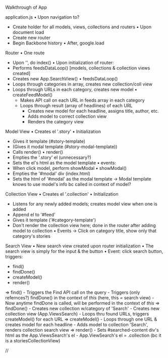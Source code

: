 Walkthrough of App

application.js
• Upon navigation to?
  - Create holder for all models, views, collections and routers
• Upon document load
  - Create new router
  - Begin Backbone history
• After, google.load

Router
• One route
  - Upon '', do index()
• Upon initialization of router:
  - Performs feedsDataLoop() [models, collections & collection views created]
  - Creates new App.SearchView()
• feedsDataLoop()
  - Loops through categories in array, creates new collection/coll view
  - Loops through URLs in each category, creates new model
  • createFeedModel()
    - Makes API call on each URL in feeds array in each category
    - Loops through result (array of headlines) of each URL
      - Creates new model for each headline, assigns title, author, etc.
      - Adds model to correct collection view
      - Renders the category view

Model View
• Creates el '.story'
• Initialization
  - Gives it template (#story-template)
  - (Gives it modal template (#story-modal-template))
  - Calls render()
• render()
  - Empties the '.story' el (unnecessary?)
  - Sets the el's html as the model template
• events:
  - When click model, perform showModal
• showModal()
  - Empties the '#modal' div (index.html)
  - Sets the html of '#modal' as the modal template
  -> Modal template knows to use model's info bc called in context of model?

Collection View
• Creates el '.collection'
• Initialization
  - Listens for any newly added models; creates model view when one is added
  - Append el to '#feed'
  - Gives it template ('#category-template')
  - Don't render the collection view here; done in the router after
    adding model to collection
• Events
  -> Click on category title, show only that category's stories

Search View
• New search view created upon router initialization
• The search view is simply for the input & the button
• Event: click search button, triggers:
  - find()
  - findDone()
  - createModel()
  - render()

  => find()
    - Triggers the Find API call on the query
    - Triggers (only refernces?) findDone() in the context of *this*
      (here, this = search view)
    - Now anytime findDone is called, will be performed in the context of *this*
  => findDone()
    - Creates new collection w/category of 'Search'
    - Creates new collection view (App.ViewsSearch)
    - Loops thru found URLs, triggers createModel() for each URL
  => createModel()
    - Loops through one URL & creates model for each headline
    - Adds model to collection 'Search', renders collection search view
  => render()
    - Sets #searched-content div's html as the App.ViewsSearch's el
    - App.ViewSearch's el = .collection (bc it is a storiesCollectionView)














//
